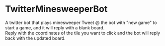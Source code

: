 # TwitterMinesweeperBot
A twitter bot that plays minesweeper
Tweet @ the bot with "new game" to start a game, and it will reply with a blank board.  
Reply with the coordinates of the tile you want to click and the bot will reply back with the updated board.
